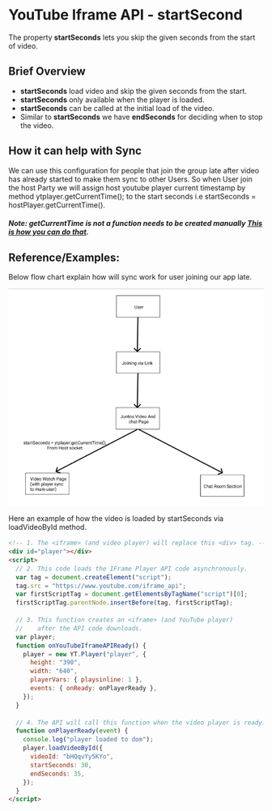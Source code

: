 # YouTube Iframe API - startSecond

The property **startSeconds** lets you skip the given seconds from the start of video.

## Brief Overview

- **startSeconds** load video and skip the given seconds from the start.
- **startSeconds** only available when the player is loaded.
- **startSeconds** can be called at the initial load of the video.
- Similar to **startSeconds** we have **endSeconds** for deciding when to stop the video.

## How it can help with Sync

We can use this configuration for people that join the group late after video has already started to make them sync to other Users.
So when User join the host Party we will assign host youtube player current timestamp by method ytplayer.getCurrentTime(); to the start seconds i.e startSeconds = hostPlayer.getCurrentTime().

##### Note: getCurrentTime is not a function needs to be created manually [This is how you can do that](https://stackoverflow.com/questions/58870093/get-current-timestamp-of-embedded-youtube-playlist-videos-from-the-iframe-tag).

## Reference/Examples:
Below flow chart explain how will sync work for user joining our app late.

![alternative text](images/start-second-sync-flow.png)

Here an example of how the video is loaded by startSeconds via loadVideoById method.

```html
<!-- 1. The <iframe> (and video player) will replace this <div> tag. -->
<div id="player"></div>
<script>
  // 2. This code loads the IFrame Player API code asynchronously.
  var tag = document.createElement("script");
  tag.src = "https://www.youtube.com/iframe_api";
  var firstScriptTag = document.getElementsByTagName("script")[0];
  firstScriptTag.parentNode.insertBefore(tag, firstScriptTag);

  // 3. This function creates an <iframe> (and YouTube player)
  //    after the API code downloads.
  var player;
  function onYouTubeIframeAPIReady() {
    player = new YT.Player("player", {
      height: "390",
      width: "640",
      playerVars: { playsinline: 1 },
      events: { onReady: onPlayerReady },
    });
  }

  // 4. The API will call this function when the video player is ready.
  function onPlayerReady(event) {
    console.log("player loaded to dom");
    player.loadVideoById({
      videoId: "bHQqvYy5KYo",
      startSeconds: 30,
      endSeconds: 35,
    });
  }
</script>
```
